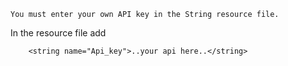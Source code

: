 	You must enter your own API key in the String resource file.
In the resource file add 
```
    <string name="Api_key">..your api here..</string>
```